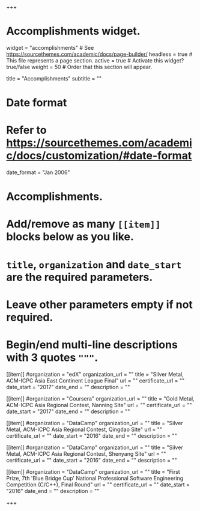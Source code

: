 +++
# Accomplishments widget.
widget = "accomplishments"  # See https://sourcethemes.com/academic/docs/page-builder/
headless = true  # This file represents a page section.
active = true  # Activate this widget? true/false
weight = 50  # Order that this section will appear.

title = "Accomplish&shy;ments"
subtitle = ""

# Date format
#   Refer to https://sourcethemes.com/academic/docs/customization/#date-format
date_format = "Jan 2006"

# Accomplishments.
#   Add/remove as many `[[item]]` blocks below as you like.
#   `title`, `organization` and `date_start` are the required parameters.
#   Leave other parameters empty if not required.
#   Begin/end multi-line descriptions with 3 quotes `"""`.

[[item]]
  #organization = "edX"
  organization_url = ""
  title = "Silver Metal, ACM-ICPC Asia East Continent League Final"
  url = ""
  certificate_url = ""
  date_start = "2017"
  date_end = ""
  description = ""

[[item]]
  #organization = "Coursera"
  organization_url = ""
  title = "Gold Metal, ACM-ICPC Asia Regional Contest, Nanning Site"
  url = ""
  certificate_url = ""
  date_start = "2017"
  date_end = ""
  description = ""

[[item]]
  #organization = "DataCamp"
  organization_url = ""
  title = "Silver Metal, ACM-ICPC Asia Regional Contest, Qingdao Site"
  url = ""
  certificate_url = ""
  date_start = "2016"
  date_end = ""
  description = ""

[[item]]
  #organization = "DataCamp"
  organization_url = ""
  title = "Silver Metal, ACM-ICPC Asia Regional Contest, Shenyang Site"
  url = ""
  certificate_url = ""
  date_start = "2016"
  date_end = ""
  description = ""

[[item]]
  #organization = "DataCamp"
  organization_url = ""
  title = "First Prize, 7th 'Blue Bridge Cup' National Professional Software Engineering Competition (C/C++), Final Round"
  url = ""
  certificate_url = ""
  date_start = "2016"
  date_end = ""
  description = ""

+++
